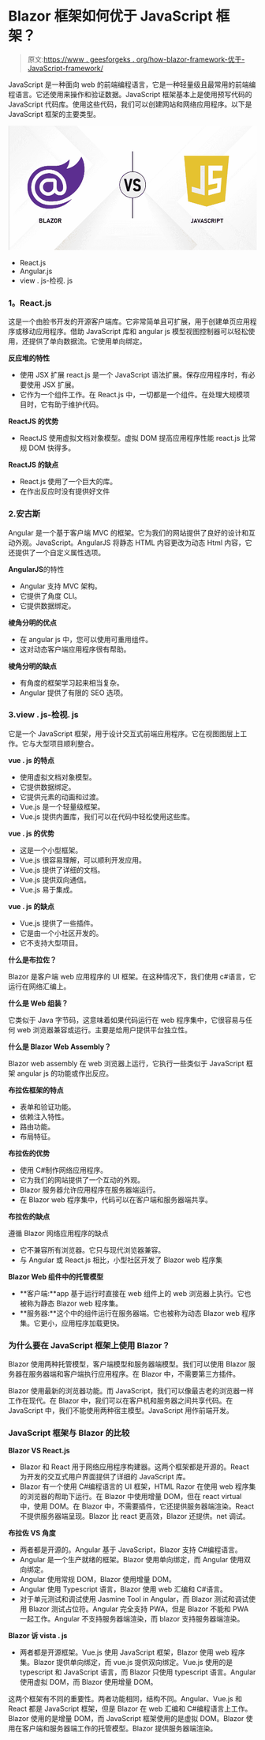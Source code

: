 # Blazor 框架如何优于 JavaScript 框架？

> 原文:[https://www . geesforgeks . org/how-blazor-framework-优于-JavaScript-framework/](https://www.geeksforgeeks.org/how-blazor-framework-is-better-than-javascript-frameworks/)

JavaScript 是一种面向 web 的前端编程语言，它是一种轻量级且最常用的前端编程语言。它还使用来操作和验证数据。JavaScript 框架基本上是使用预写代码的 JavaScript 代码库。使用这些代码，我们可以创建网站和网络应用程序。以下是 JavaScript 框架的主要类型。

![How-Blazor-is-Better-Than-JavaScript-Frameworks](img/68d867a084f41afdcfe2e94bef94d578.png)

*   React.js
*   Angular.js
*   view . js-检视. js

### **1。React.js**

这是一个由脸书开发的开源客户端库。它非常简单且可扩展，用于创建单页应用程序或移动应用程序。借助 JavaScript 库和 angular js 模型视图控制器可以轻松使用，还提供了单向数据流。它使用单向绑定。

**反应堆的特性**

*   使用 JSX 扩展 react.js 是一个 JavaScript 语法扩展。保存应用程序时，有必要使用 JSX 扩展。
*   它作为一个组件工作。在 React.js 中，一切都是一个组件。在处理大规模项目时，它有助于维护代码。

**ReactJS 的优势**

*   ReactJS 使用虚拟文档对象模型。虚拟 DOM 提高应用程序性能 react.js 比常规 DOM 快得多。

**ReactJS 的缺点**

*   React.js 使用了一个巨大的库。
*   在作出反应时没有提供好文件

### 2.安古斯

Angular 是一个基于客户端 MVC 的框架。它为我们的网站提供了良好的设计和互动外观。JavaScript。AngularJS 将静态 HTML 内容更改为动态 Html 内容，它还提供了一个自定义属性选项。

**AngularJS**的特性

*   Angular 支持 MVC 架构。
*   它提供了角度 CLI。
*   它提供数据绑定。

**棱角分明的优点**

*   在 angular js 中，您可以使用可重用组件。
*   这对动态客户端应用程序很有帮助。

**棱角分明的缺点**

*   有角度的框架学习起来相当复杂。
*   Angular 提供了有限的 SEO 选项。

### 3.view . js-检视. js

它是一个 JavaScript 框架，用于设计交互式前端应用程序。它在视图图层上工作。它与大型项目顺利整合。

**vue . js 的特点**

*   使用虚拟文档对象模型。
*   它提供数据绑定。
*   它提供元素的动画和过渡。
*   Vue.js 是一个轻量级框架。
*   Vue.js 提供内置库，我们可以在代码中轻松使用这些库。

**vue . js 的优势**

*   这是一个小型框架。
*   Vue.js 很容易理解，可以顺利开发应用。
*   Vue.js 提供了详细的文档。
*   Vue.js 提供双向通信。
*   Vue.js 易于集成。

**vue . js 的缺点**

*   Vue.js 提供了一些插件。
*   它是由一个小社区开发的。
*   它不支持大型项目。

**什么是布拉佐？**

Blazor 是客户端 web 应用程序的 UI 框架。在这种情况下，我们使用 c#语言，它运行在网络汇编上。

**什么是 Web 组装？**

它类似于 Java 字节码，这意味着如果代码运行在 web 程序集中，它很容易与任何 web 浏览器兼容或运行。主要是给用户提供平台独立性。

**什么是 Blazor Web Assembly？**

Blazor web assembly 在 web 浏览器上运行，它执行一些类似于 JavaScript 框架 angular js 的功能或作出反应。

**布拉佐框架的特点**

*   表单和验证功能。
*   依赖注入特性。
*   路由功能。
*   布局特征。

**布拉佐的优势**

*   使用 C#制作网络应用程序。
*   它为我们的网站提供了一个互动的外观。
*   Blazor 服务器允许应用程序在服务器端运行。
*   在 Blazor web 程序集中，代码可以在客户端和服务器端共享。

**布拉佐的缺点**

遵循 Blazor 网络应用程序的缺点

*   它不兼容所有浏览器。它只与现代浏览器兼容。
*   与 Angular 或 React.js 相比，小型社区开发了 Blazor web 程序集

**Blazor Web 组件中的托管模型**

*   **客户端:**app 基于运行时直接在 web 组件上的 web 浏览器上执行。它也被称为静态 Blazor web 程序集。
*   **服务器:**这个中的组件运行在服务器端。它也被称为动态 Blazor web 程序集。它更小，应用程序加载更快。

### 为什么要在 JavaScript 框架上使用 Blazor？

Blazor 使用两种托管模型，客户端模型和服务器端模型。我们可以使用 Blazor 服务器在服务器端和客户端执行应用程序。在 Blazor 中，不需要第三方插件。

Blazor 使用最新的浏览器功能。而 JavaScript，我们可以像最古老的浏览器一样工作在现代。在 Blazor 中，我们可以在客户机和服务器之间共享代码。在 JavaScript 中，我们不能使用两种宿主模型。JavaScript 用作前端开发。

### JavaScript 框架与 Blazor 的比较

**Blazor VS React.js**

*   Blazor 和 React 用于网络应用程序构建器。这两个框架都是开源的。React 为开发的交互式用户界面提供了详细的 JavaScript 库。
*   Blazor 有一个使用 C#编程语言的 UI 框架，HTML Razor 在使用 web 程序集的浏览器的帮助下运行。在 Blazor 中使用增量 DOM，但在 react virtual 中，使用 DOM。在 Blazor 中，不需要插件，它还提供服务器端渲染。React 不提供服务器端呈现。Blazor 比 react 更高效，Blazor 还提供。net 调试。

**布拉佐 VS 角度**

*   两者都是开源的。Angular 基于 JavaScript，Blazor 支持 C#编程语言。
*   Angular 是一个生产就绪的框架。Blazor 使用单向绑定，而 Angular 使用双向绑定。
*   Angular 使用常规 DOM，Blazor 使用增量 DOM。
*   Angular 使用 Typescript 语言，Blazor 使用 web 汇编和 C#语言。
*   对于单元测试和调试使用 Jasmine Tool in Angular，而 Blazor 测试和调试使用 Blazor 测试占位符。Angular 完全支持 PWA，但是 Blazor 不能和 PWA 一起工作。Angular 不支持服务器端渲染，而 blazor 支持服务器端渲染。

**Blazor 诉 vista . js**

*   两者都是开源框架。Vue.js 使用 JavaScript 框架，Blazor 使用 web 程序集。Blazor 提供单向绑定，而 vue.js 提供双向绑定。Vue.js 使用的是 typescript 和 JavaScript 语言，而 Blazor 只使用 typescript 语言。Angular 使用虚拟 DOM，而 Blazor 使用增量 DOM。

这两个框架有不同的重要性。两者功能相同，结构不同。Angular、Vue.js 和 React 都是 JavaScript 框架，但是 Blazor 在 web 汇编和 C#编程语言上工作。Blazor 使用的是增量 DOM，而 JavaScript 框架使用的是虚拟 DOM。Blazor 使用在客户端和服务器端工作的托管模型。Blazor 提供服务器端渲染。